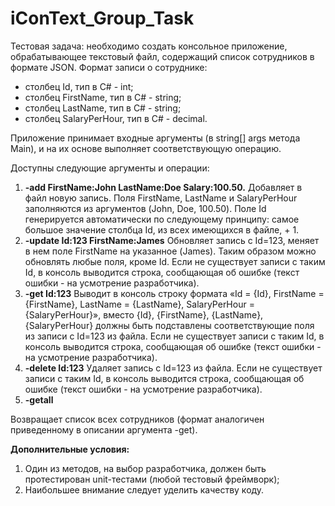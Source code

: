 # iConText_Group_Task

Тестовая задача: необходимо создать консольное приложение, обрабатывающее текстовый файл, содержащий список сотрудников в формате JSON. Формат записи о сотруднике:

- столбец Id, тип в C# - int;
- столбец FirstName, тип в C# - string;
- столбец LastName, тип в C# - string;
- столбец SalaryPerHour, тип в C# - decimal.

Приложение принимает входные аргументы (в string[] args метода Main), и на их основе
выполняет соответствующую операцию.

Доступны следующие аргументы и операции:

1. **-add FirstName:John LastName:Doe Salary:100.50.**
Добавляет в файл новую запись. Поля FirstName, LastName и SalaryPerHour заполняются из аргументов (John, Doe, 100.50). Поле Id генерируется автоматически по следующему принципу: самое большое значение столбца Id, из всех имеющихся в файле, + 1.
2. **-update Id:123 FirstName:James**
Обновляет запись с Id=123, меняет в нем поле FirstName на указанное (James). Таким образом можно обновлять любые поля, кроме Id. Если не существует записи с таким Id, в консоль выводится строка, сообщающая об ошибке (текст ошибки - на усмотрение разработчика).
3. **-get Id:123**
Выводит в консоль строку формата «Id = {Id}, FirstName = {FirstName}, LastName = {LastName}, SalaryPerHour = {SalaryPerHour}», вместо {Id}, {FirstName}, {LastName}, {SalaryPerHour} должны быть подставлены соответствующие поля из записи с Id=123 из файла. Если не существует записи с таким Id, в консоль выводится строка, сообщающая об ошибке (текст ошибки - на усмотрение разработчика).
4. **-delete Id:123**
Удаляет запись с Id=123 из файла. Если не существует записи с таким Id, в консоль выводится строка, сообщающая об ошибке (текст ошибки - на усмотрение разработчика).
5. **-getall**

Возвращает список всех сотрудников (формат аналогичен приведенному в описании аргумента -get).

**Дополнительные условия:**

1. Один из методов, на выбор разработчика, должен быть протестирован unit-тестами
(любой тестовый фреймворк);
2. Наибольшее внимание следует уделить качеству коду.

